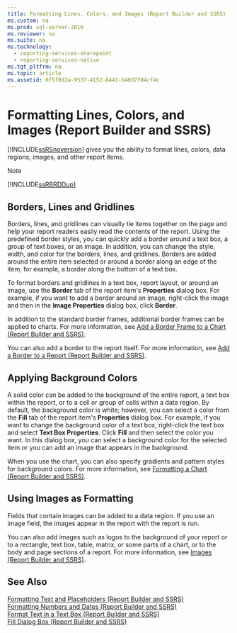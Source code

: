 ```yaml
---
title: Formatting Lines, Colors, and Images (Report Builder and SSRS)
ms.custom: na
ms.prod: sql-server-2016
ms.reviewer: na
ms.suite: na
ms.technology: 
  - reporting-services-sharepoint
  - reporting-services-native
ms.tgt_pltfrm: na
ms.topic: article
ms.assetid: 0f5f0d2a-9537-4152-b441-b40d7f04cf4c
---
```

# Formatting Lines, Colors, and Images (Report Builder and SSRS)
  [!INCLUDE[ssRSnoversion](../../Token/Other/ssRSnoversion_md.md)] gives you the ability to format lines, colors, data regions, images, and other report items.  
  
> [!NOTE]  
>  [!INCLUDE[ssRBRDDup](../../Token/Other/ssRBRDDup_md.md)]  
  
## Borders, Lines and Gridlines  
 Borders, lines, and gridlines can visually tie items together on the page and help your report readers easily read the contents of the report. Using the predefined border styles, you can quickly add a border around a text box, a group of text boxes, or an image. In addition, you can change the style, width, and color for the borders, lines, and gridlines. Borders are added around the entire item selected or around a border along an edge of the item, for example, a border along the bottom of a text box.  
  
 To format borders and gridlines in a text box, report layout, or around an image, use the **Border** tab of the report item's **Properties** dialog box. For example, if you want to add a border around an image, right\-click the image and then in the **Image Properties** dialog box, click **Border**.  
  
 In addition to the standard border frames, additional border frames can be applied to charts. For more information, see [Add a Border Frame to a Chart &#40;Report Builder and SSRS&#41;](../../Topics/TopicNameContainA/Add-a-Border-Frame-to-a-Chart--Report-Builder-and-SSRS-.md).  
  
 You can also add a border to the report itself. For more information, see [Add a Border to a Report &#40;Report Builder and SSRS&#41;](../../Topics/TopicNameContainA/Add-a-Border-to-a-Report--Report-Builder-and-SSRS-.md).  
  
## Applying Background Colors  
 A solid color can be added to the background of the entire report, a text box within the report, or to a cell or group of cells within a data region. By default, the background color is white; however, you can select a color from the **Fill** tab of the report item's **Properties** dialog box. For example, if you want to change the background color of a text box, right\-click the text box and select **Text Box Properties**. Click **Fill** and then select the color you want. In this dialog box, you can select a background color for the selected item or you can add an image that appears in the background.  
  
 When you use the chart, you can also specify gradients and pattern styles for background colors. For more information, see [Formatting a Chart &#40;Report Builder and SSRS&#41;](../../Topics/TopicNameContainA/Formatting-a-Chart--Report-Builder-and-SSRS-.md).  
  
## Using Images as Formatting  
 Fields that contain images can be added to a data region. If you use an image field, the images appear in the report with the report is run.  
  
 You can also add images such as logos to the background of your report or to a rectangle, text box, table, matrix, or some parts of a chart, or to the body and page sections of a report. For more information, see [Images &#40;Report Builder and SSRS&#41;](../../Topics/TopicNameNotContainA/Images--Report-Builder-and-SSRS-.md).  
  
## See Also  
 [Formatting Text and Placeholders &#40;Report Builder and SSRS&#41;](../../Topics/TopicNameNotContainA/Formatting-Text-and-Placeholders--Report-Builder-and-SSRS-.md)   
 [Formatting Numbers and Dates &#40;Report Builder and SSRS&#41;](../../Topics/TopicNameNotContainA/Formatting-Numbers-and-Dates--Report-Builder-and-SSRS-.md)   
 [Format Text in a Text Box &#40;Report Builder and SSRS&#41;](../../Topics/TopicNameContainA/Format-Text-in-a-Text-Box--Report-Builder-and-SSRS-.md)   
 [Fill Dialog Box &#40;Report Builder and SSRS&#41;](../../Topics/TopicNameNotContainA/Fill-Dialog-Box--Report-Builder-and-SSRS-.md)  
  
  